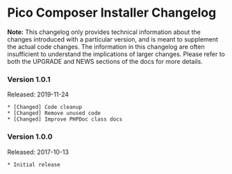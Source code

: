 Pico Composer Installer Changelog
=================================

**Note:** This changelog only provides technical information about the changes
          introduced with a particular version, and is meant to supplement the
          actual code changes. The information in this changelog are often
          insufficient to understand the implications of larger changes. Please
          refer to both the UPGRADE and NEWS sections of the docs for more
          details.

### Version 1.0.1
Released: 2019-11-24

```
* [Changed] Code cleanup
* [Changed] Remove unused code
* [Changed] Improve PHPDoc class docs
```

### Version 1.0.0
Released: 2017-10-13

```
* Initial release
```
